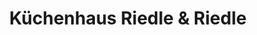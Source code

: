 ---
title: "Küchenhaus Riedle & Riedle"
url: /straubing/kuechenhaus-riedle-und-riedle/
shop: Küchen
---